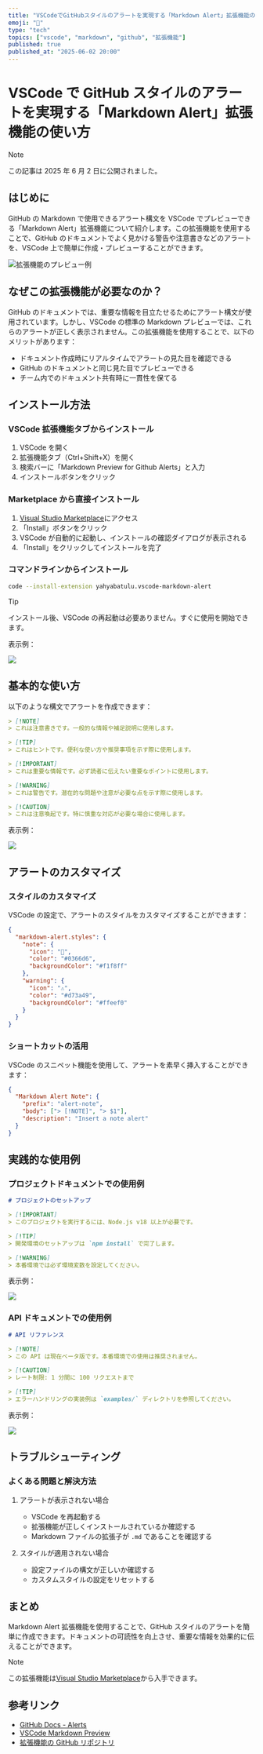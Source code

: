 ```yaml
---
title: "VSCodeでGitHubスタイルのアラートを実現する「Markdown Alert」拡張機能の使い方"
emoji: "🔔"
type: "tech"
topics: ["vscode", "markdown", "github", "拡張機能"]
published: true
published_at: "2025-06-02 20:00"
---
```


# VSCode で GitHub スタイルのアラートを実現する「Markdown Alert」拡張機能の使い方

> [!NOTE]
> この記事は 2025 年 6 月 2 日に公開されました。

## はじめに

GitHub の Markdown で使用できるアラート構文を VSCode でプレビューできる「Markdown Alert」拡張機能について紹介します。この拡張機能を使用することで、GitHub のドキュメントでよく見かける警告や注意書きなどのアラートを、VSCode 上で簡単に作成・プレビューすることができます。

![拡張機能のプレビュー例](https://github.com/ByPikod/vscode-markdown-alert/raw/HEAD/promotions/preview.png)

## なぜこの拡張機能が必要なのか？

GitHub のドキュメントでは、重要な情報を目立たせるためにアラート構文が使用されています。しかし、VSCode の標準の Markdown プレビューでは、これらのアラートが正しく表示されません。この拡張機能を使用することで、以下のメリットがあります：

- ドキュメント作成時にリアルタイムでアラートの見た目を確認できる
- GitHub のドキュメントと同じ見た目でプレビューできる
- チーム内でのドキュメント共有時に一貫性を保てる

## インストール方法

### VSCode 拡張機能タブからインストール

1. VSCode を開く
2. 拡張機能タブ（Ctrl+Shift+X）を開く
3. 検索バーに「Markdown Preview for Github Alerts」と入力
4. インストールボタンをクリック

### Marketplace から直接インストール

1. [Visual Studio Marketplace](https://marketplace.visualstudio.com/items?itemName=yahyabatulu.vscode-markdown-alert)にアクセス
2. 「Install」ボタンをクリック
3. VSCode が自動的に起動し、インストールの確認ダイアログが表示される
4. 「Install」をクリックしてインストールを完了

### コマンドラインからインストール

```bash
code --install-extension yahyabatulu.vscode-markdown-alert
```

> [!TIP]
> インストール後、VSCode の再起動は必要ありません。すぐに使用を開始できます。

表示例：

![](https://storage.googleapis.com/zenn-user-upload/5e80168ca2c5-20250602.png)

## 基本的な使い方

以下のような構文でアラートを作成できます：

```markdown
> [!NOTE]
> これは注意書きです。一般的な情報や補足説明に使用します。

> [!TIP]
> これはヒントです。便利な使い方や推奨事項を示す際に使用します。

> [!IMPORTANT]
> これは重要な情報です。必ず読者に伝えたい重要なポイントに使用します。

> [!WARNING]
> これは警告です。潜在的な問題や注意が必要な点を示す際に使用します。

> [!CAUTION]
> これは注意喚起です。特に慎重な対応が必要な場合に使用します。
```

表示例：

![](https://storage.googleapis.com/zenn-user-upload/ad0fbcaa9d1d-20250602.png)

## アラートのカスタマイズ

### スタイルのカスタマイズ

VSCode の設定で、アラートのスタイルをカスタマイズすることができます：

```json
{
  "markdown-alert.styles": {
    "note": {
      "icon": "📝",
      "color": "#0366d6",
      "backgroundColor": "#f1f8ff"
    },
    "warning": {
      "icon": "⚠️",
      "color": "#d73a49",
      "backgroundColor": "#ffeef0"
    }
  }
}
```

### ショートカットの活用

VSCode のスニペット機能を使用して、アラートを素早く挿入することができます：

```json
{
  "Markdown Alert Note": {
    "prefix": "alert-note",
    "body": ["> [!NOTE]", "> $1"],
    "description": "Insert a note alert"
  }
}
```

## 実践的な使用例

### プロジェクトドキュメントでの使用例

```markdown
# プロジェクトのセットアップ

> [!IMPORTANT]
> このプロジェクトを実行するには、Node.js v18 以上が必要です。

> [!TIP]
> 開発環境のセットアップは `npm install` で完了します。

> [!WARNING]
> 本番環境では必ず環境変数を設定してください。
```

表示例：

![](https://storage.googleapis.com/zenn-user-upload/03cef5f20240-20250602.png)

### API ドキュメントでの使用例

```markdown
# API リファレンス

> [!NOTE]
> この API は現在ベータ版です。本番環境での使用は推奨されません。

> [!CAUTION]
> レート制限: 1 分間に 100 リクエストまで

> [!TIP]
> エラーハンドリングの実装例は `examples/` ディレクトリを参照してください。
```

表示例：

![](https://storage.googleapis.com/zenn-user-upload/15381ea8807d-20250602.png)

## トラブルシューティング

### よくある問題と解決方法

1. アラートが表示されない場合

   - VSCode を再起動する
   - 拡張機能が正しくインストールされているか確認する
   - Markdown ファイルの拡張子が `.md` であることを確認する

2. スタイルが適用されない場合
   - 設定ファイルの構文が正しいか確認する
   - カスタムスタイルの設定をリセットする

## まとめ

Markdown Alert 拡張機能を使用することで、GitHub スタイルのアラートを簡単に作成できます。ドキュメントの可読性を向上させ、重要な情報を効果的に伝えることができます。

> [!NOTE]
> この拡張機能は[Visual Studio Marketplace](https://marketplace.visualstudio.com/items?itemName=yahyabatulu.vscode-markdown-alert)から入手できます。

## 参考リンク

- [GitHub Docs - Alerts](https://docs.github.com/en/get-started/writing-on-github/getting-started-with-writing-and-formatting-on-github/basic-writing-and-formatting-syntax#alerts)
- [VSCode Markdown Preview](https://code.visualstudio.com/docs/languages/markdown)
- [拡張機能の GitHub リポジトリ](https://github.com/ByPikod/vscode-markdown-alert)
